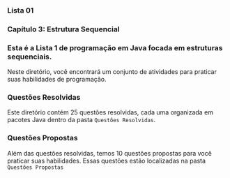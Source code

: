 ### **Lista 01**
### **Capítulo 3: Estrutura Sequencial**


### Esta é a **Lista 1** de programação em Java focada em estruturas sequenciais.

Neste diretório, você encontrará um conjunto de atividades para praticar suas habilidades de programação.

### Questões Resolvidas

Este diretório contém 25 questões resolvidas, cada uma organizada em pacotes Java dentro da pasta `Questões Resolvidas`. 

### Questões Propostas

Além das questões resolvidas, temos 10 questões propostas para você praticar suas habilidades. Essas questões estão localizadas na pasta `Questões Propostas`
